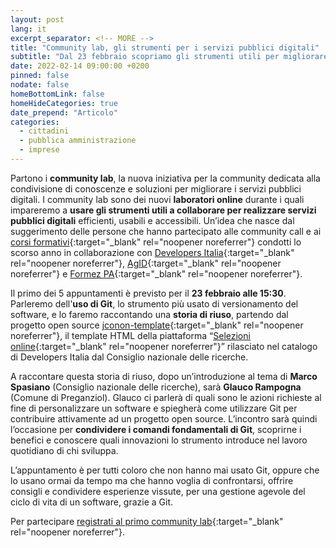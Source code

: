```yaml
---
layout: post
lang: it
excerpt_separator: <!-- MORE -->
title: "Community lab, gli strumenti per i servizi pubblici digitali"
subtitle: "Dal 23 febbraio scopriamo gli strumenti utili per migliorare i servizi pubblici digitali. Si comincia da Git"
date: 2022-02-14 09:00:00 +0200
pinned: false
nodate: false
homeBottomLink: false
homeHideCategories: true
date_prepend: "Articolo"
categories:
  - cittadini
  - pubblica amministrazione
  - imprese
---
```

<!-- MORE -->
Partono i **community lab**, la nuova iniziativa per la community dedicata alla condivisione di conoscenze e soluzioni per migliorare i servizi pubblici digitali. I community lab sono dei nuovi **laboratori online** durante i quali impareremo a **usare gli strumenti utili a collaborare per realizzare servizi pubblici digitali** efficienti, usabili e accessibili. Un’idea che nasce dal suggerimento delle persone che hanno partecipato alle community call e ai [corsi formativi](http://eventipa.formez.it/node/328513){:target="_blank" rel="noopener noreferrer"} condotti lo scorso anno in collaborazione con [Developers Italia](https://developers.italia.it/){:target="_blank" rel="noopener noreferrer"}, [AgID](https://www.agid.gov.it/){:target="_blank" rel="noopener noreferrer"} e [Formez PA](http://www.formez.it/){:target="_blank" rel="noopener noreferrer"}.

Il primo dei 5 appuntamenti è previsto per il **23 febbraio alle 15:30**. Parleremo dell'**uso di Git**, lo strumento più usato di versionamento del software, e lo faremo raccontando una **storia di riuso**, partendo dal progetto open source [jconon-template](https://github.com/consiglionazionaledellericerche/cool-jconon-template){:target="_blank" rel="noopener noreferrer"}, il template HTML della piattaforma “[Selezioni online](https://developers.italia.it/it/software/cnr-consiglionazionaledellericerche-cool-jconon.html){:target="_blank" rel="noopener noreferrer"}” rilasciato nel catalogo di Developers Italia dal Consiglio nazionale delle ricerche.

A raccontare questa storia di riuso, dopo un’introduzione al tema di **Marco Spasiano** (Consiglio nazionale delle ricerche), sarà **Glauco Rampogna** (Comune di Preganziol). Glauco ci parlerà di quali sono le azioni richieste al fine di personalizzare un software e spiegherà come utilizzare Git per contribuire attivamente ad un progetto open source. L’incontro sarà quindi l’occasione per **condividere i comandi fondamentali di Git**, scoprirne i benefici e conoscere quali innovazioni lo strumento introduce nel lavoro quotidiano di chi sviluppa.

L’appuntamento è per tutti coloro che non hanno mai usato Git, oppure che lo usano ormai da tempo ma che hanno voglia di confrontarsi, offrire consigli e condividere esperienze vissute, per una gestione agevole del ciclo di vita di un software, grazie a Git.

Per partecipare [registrati al primo community lab](https://mobilizon.it/events/37087072-8f93-4b55-9d6f-960c584509a4){:target="_blank" rel="noopener noreferrer"}.
